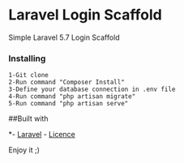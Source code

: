 # Laravel Login Scaffold

Simple Laravel 5.7 Login Scaffold

### Installing
```
1-Git clone
2-Run command "Composer Install"
3-Define your database connection in .env file
4-Run command "php artisan migrate"
5-Run command "php artisan serve"
```
##Built with

*- [Laravel](https://github.com/laravel/laravel) - [Licence](https://opensource.org/licenses/MIT) 

Enjoy it ;)


